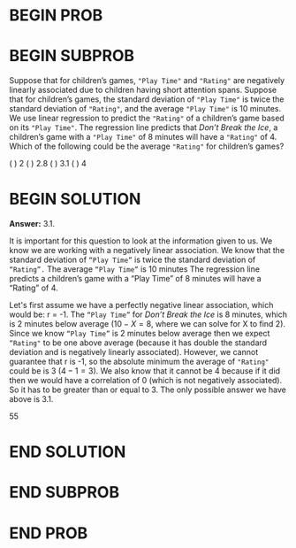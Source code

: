 # BEGIN PROB

# BEGIN SUBPROB
Suppose that for children’s games, `"Play Time"` and `"Rating"` are negatively linearly associated due to children having short attention spans. Suppose that for children’s games, the
standard deviation of `"Play Time"` is twice the standard deviation of `"Rating"`, and the average `"Play Time"` is 10 minutes.
We use linear regression to predict the `"Rating"` of a children’s game based on its `"Play Time"`. The regression line predicts that *Don’t Break the Ice*, a children’s game with a `"Play Time"` of 8 minutes will have a `"Rating"` of 4. Which of the following could be the average `"Rating"` for children’s games?

( ) 2
( ) 2.8
( ) 3.1
( ) 4

# BEGIN SOLUTION

**Answer:** 3.1. 

It is important for this question to look at the information given to us. We know we are working with a negatively linear association. We know that the standard deviation of `“Play Time”` is twice the standard deviation of `“Rating”.` The average `“Play Time”` is 10 minutes The regression line predicts a children’s game with a “Play Time” of 8 minutes will have a “Rating” of 4. 

Let's first assume we have a perfectly negative linear association, which would be: r = -1. The `“Play Time”` for *Don’t Break the Ice* is 8 minutes, which is 2 minutes below average ($10 - X = 8$, where we can solve for X to find 2). Since we know `“Play Time”` is 2 minutes below average then we expect `“Rating"` to be one above average (because it has double the standard deviation and is negatively linearly associated). However, we cannot guarantee that r is -1, so the absolute minimum the average of `"Rating"` could be is 3 ($4 - 1 = 3$). We also know that it cannot be 4 because if it did then we would have a correlation of 0 (which is not negatively associated). So it has to be greater than or equal to 3. The only possible answer we have above is 3.1.


<average>55</average>

# END SOLUTION

# END SUBPROB

# END PROB
